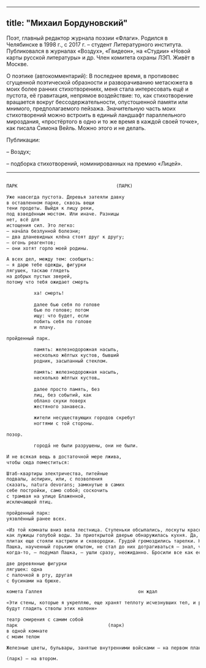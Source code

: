 
---
title: "Михаил Бордуновский"
---
Поэт, главный редактор журнала поэзии «Флаги». Родился в Челябинске в 1998 г., с 2017 г. – студент Литературного института. Публиковался в журналах «Воздух», «Гвидеон», на «Студии» «Новой карты русской литературы» и др. Член комитета охраны ЛЭП. Живёт в Москве.

О поэтике (автокомментарий):
В последнее время, в противовес сгущенной поэтической образности и разворачиванию метасюжета в моих более ранних стихотворениях, меня стала интересовать ещё и пустота, её гравитация, непрямое воздействие: то, как стихотворение вращается вокруг бессодержательности, опустошенной памяти или мнимого, предполагаемого пейзажа. Значительную часть моих стихотворений можно встроить в единый ландшафт параллельного мироздания, «простёртого в одно и то же время в каждой своей точке», как писала Симона Вейль. Можно этого и не делать.

Публикации:

– Воздух;

– подборка стихотворений, номинированных на премию «Лицей».

***

```html

ПАРК                                    (ПАРК)

Уже навсегда пустота. Деревья затеяли давку
в оставленном парке, сквозь вещи
тени продеты. Выйдя к лицу реки,
под взведённым мостом. Или иначе. Разницы
нет, всё для
истощения сил. Это легко:
– нача́ла безлунной болезни;
– два дланевидных клёна стоят друг к другу;
– огонь реагентов;
– они хотят горло моей родины.

А всех дел, между тем: сообщить:
– я дарю тебе одежды, фигурки
лягушек, таскаю глядеть
на добрых пустых зверей,
потому что тебя ожидает смерть

          ха! смерть!
 
          далее бью себя по голове
          бью по голове; потом
          ищу: что будет, если
          побить себя по голове
          и плачу.

пройденный парк.

          память: железнодорожная насыпь,
          несколько жёлтых кустов, бывший
          родник, засыпанный стеклом.
 
          память: железнодорожная насыпь,
          несколько жёлтых кустов…
 
          далее просто память, без
          лиц, без событий, как
          облако скуки поверх
          жестяного занавеса.
 
          жители несуществующих городов скребут
          ногтями с той стороны.

позор.

          города́ не были разрушены, они не были.

И не всякая вещь в достаточной мере лжива,
чтобы сюда поместиться:

Штаб-квартиры электричества, питейные
подвалы, аспирин, или, с позволения
сказать, natura devorans; замкнутые в самих
себе постройки, само собой; соскочить
с трамвая на улице Блаженной,
исключающей птиц.

пройденный парк:
уязвлённый ранее всех.

«Из той комнаты вниз вела лестница. Ступеньки обсыпались, лоскуты краски, отвалившиеся от стен, валялись на лестнице, 
как лужицы голубой воды. За приоткрытой дверью обнаружилась кухня. Да, вернее всего, это была кухня – на заржавевших 
плитах еще стояли кастрюли и сковородки. Грудой громоздились тарелки. На крюке висело полотенце и белый фартук, но 
Пашка, наученный горьким опытом, не стал до них дотрагиваться – знал, что рассыплются в пыль. "Те, кто жил здесь 
когда-то, – подумал Пашка, – ушли сразу, неожиданно. Бросили все как есть. Чего они испугались?"»

две деревянные фигурки
лягушек: одна
с палочкой в рту, другая
с бусинами на брюхе.

комета Галлея                                   он ждал                                 он был пройден

«Эти стены, которые я укрепляю, еще хранят теплоту исчезнувших тел, и руки, которых еще не существует на свете, 
будут гладить стволы этих колонн»

театр смирения с самим собой
парк                                 (парк)
в одной комнате
с моим телом

Железные цветы, бульвары, занятые внутренними войсками – на первом плане;

(парк) – на втором.

```